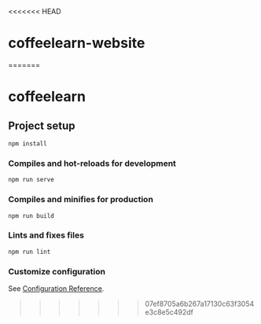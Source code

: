 <<<<<<< HEAD
# coffeelearn-website
=======
# coffeelearn

## Project setup
```
npm install
```

### Compiles and hot-reloads for development
```
npm run serve
```

### Compiles and minifies for production
```
npm run build
```

### Lints and fixes files
```
npm run lint
```

### Customize configuration
See [Configuration Reference](https://cli.vuejs.org/config/).
>>>>>>> 07ef8705a6b267a17130c63f3054e3c8e5c492df
